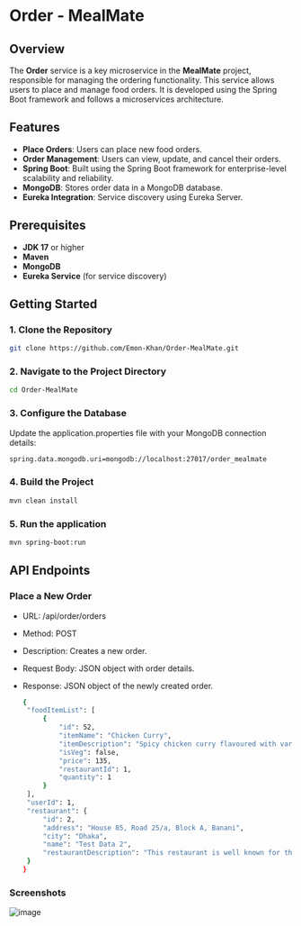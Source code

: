 # Order - MealMate

## Overview

The **Order** service is a key microservice in the **MealMate** project, responsible for managing the ordering functionality. This service allows users to place and manage food orders. It is developed using the Spring Boot framework and follows a microservices architecture.

## Features

- **Place Orders**: Users can place new food orders.
- **Order Management**: Users can view, update, and cancel their orders.
- **Spring Boot**: Built using the Spring Boot framework for enterprise-level scalability and reliability.
- **MongoDB**: Stores order data in a MongoDB database.
- **Eureka Integration**: Service discovery using Eureka Server.

## Prerequisites

- **JDK 17** or higher
- **Maven**
- **MongoDB**
- **Eureka Service** (for service discovery)

## Getting Started

### 1. Clone the Repository

```bash
git clone https://github.com/Emon-Khan/Order-MealMate.git
```


### 2. Navigate to the Project Directory

   ```bash
   cd Order-MealMate
   ```

### 3. Configure the Database

Update the application.properties file with your MongoDB connection details:

   ```bash
   spring.data.mongodb.uri=mongodb://localhost:27017/order_mealmate
   ```


### 4. Build the Project

   ```bash
   mvn clean install
   ```

### 5. Run the application
   ```bash
   mvn spring-boot:run
   ```

## API Endpoints
### Place a New Order
- URL: /api/order/orders
- Method: POST
- Description: Creates a new order.
- Request Body: JSON object with order details.
- Response: JSON object of the newly created order.


   ```bash
   {
    "foodItemList": [
        {
            "id": 52,
            "itemName": "Chicken Curry",
            "itemDescription": "Spicy chicken curry flavoured with variety of desi spices & herbs.",
            "isVeg": false,
            "price": 135,
            "restaurantId": 1,
            "quantity": 1
        }
    ],
    "userId": 1,
    "restaurant": {
        "id": 2,
        "address": "House 85, Road 25/a, Block A, Banani",
        "city": "Dhaka",
        "name": "Test Data 2",
        "restaurantDescription": "This restaurant is well known for their indian and western food items!!!"
    }
   }
   ```


### Screenshots
![image](https://github.com/user-attachments/assets/4f24d810-5d38-4d1d-a910-236adf1437af)






